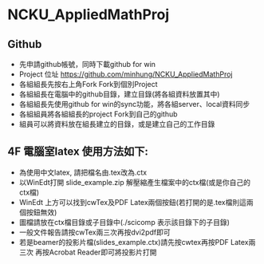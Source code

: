 # NCKU_AppliedMathProj
## Github
* 先申請github帳號，同時下載github for win
* Project 位址 https://github.com/minhung/NCKU_AppliedMathProj
* 各組組長先按右上角Fork Fork到個別Project
* 各組組長在電腦中的github目錄，建立目錄(將各組資料放置其中)
* 各組組長先使用github for win的sync功能，將各組server、local資料同步
* 各組組員將各組組長的project Fork到自己的github
* 組員可以將資料放在組長建立的目錄，或是建立自己的工作目錄

## 4F 電腦室latex 使用方法如下:
* 為使用中文latex, 請把檔名由.tex改為.ctx
* 以WinEdt打開 slide_example.zip 解壓縮產生檔案中的ctx檔(或是你自己的ctx檔)
* WinEdt 上方可以找到cwTex及PDF Latex兩個按鈕(若打開的是.tex檔則這兩個按鈕無效)
* 圖檔請放在ctx檔目錄或子目錄中(./scicomp 表示該目錄下的子目錄)
* 一般文件報告請按cwTex兩三次再按dvi2pdf即可
* 若是beamer的投影片檔(slides_example.ctx)請先按cwtex再按PDF Latex兩三次 再按Acrobat Reader即可將投影片打開
